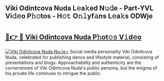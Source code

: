 ## Viki Odintcova Nuda L𝚎a𝚔ed N𝚞𝚍e - Part-YVL Vi𝚍𝚎o P𝚑𝚘tos - H𝚘𝚝 O𝚗𝚕yf𝚊ns L𝚎a𝚔s ODWje

# <h2><a href="http://kf8g94.oniu.top/?m=Viki+Odintcova+Nuda">🔗👉 🔴 Viki Odintcova Nuda P𝚑ot𝚘𝚜 V𝚒d𝚎o</a></h2>

[![Viki Odintcova Nuda Nu𝚍e𝚜](https://i.imgur.com/0qMVB7G.gif)](http://kf8g94.oniu.top/?m=Viki+Odintcova+Nuda)
Social media personality Viki Odintcova Nuda, celebrated for publishing dance and lifestyle material, consisting of presentations and blogs. Approachability and authenticity are the cornerstones of Viki Odintcova Nuda's public persona, but the enigma of his private life continues to intrigue the public.  
